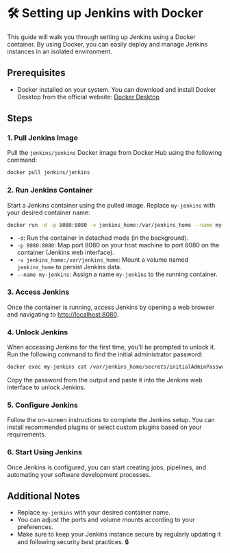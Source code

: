 # 🛠️ Setting up Jenkins with Docker

This guide will walk you through setting up Jenkins using a Docker container. By using Docker, you can easily deploy and manage Jenkins instances in an isolated environment.

## Prerequisites

- Docker installed on your system. You can download and install Docker Desktop from the official website: [Docker Desktop](https://www.docker.com/products/docker-desktop)

## Steps

### 1. Pull Jenkins Image

Pull the `jenkins/jenkins` Docker image from Docker Hub using the following command:

```bash
docker pull jenkins/jenkins
```

### 2. Run Jenkins Container

Start a Jenkins container using the pulled image. Replace `my-jenkins` with your desired container name:

```bash
docker run -d -p 8080:8080 -v jenkins_home:/var/jenkins_home --name my-jenkins-container jenkins/jenkins
```

- `-d`: Run the container in detached mode (in the background).
- `-p 8080:8080`: Map port 8080 on your host machine to port 8080 on the container (Jenkins web interface).
- `-v jenkins_home:/var/jenkins_home`: Mount a volume named `jenkins_home` to persist Jenkins data.
- `--name my-jenkins`: Assign a name `my-jenkins` to the running container.

### 3. Access Jenkins

Once the container is running, access Jenkins by opening a web browser and navigating to [http://localhost:8080](http://localhost:8080).

### 4. Unlock Jenkins

When accessing Jenkins for the first time, you'll be prompted to unlock it. Run the following command to find the initial administrator password:

```bash
docker exec my-jenkins cat /var/jenkins_home/secrets/initialAdminPassword
```

Copy the password from the output and paste it into the Jenkins web interface to unlock Jenkins.

### 5. Configure Jenkins

Follow the on-screen instructions to complete the Jenkins setup. You can install recommended plugins or select custom plugins based on your requirements.

### 6. Start Using Jenkins

Once Jenkins is configured, you can start creating jobs, pipelines, and automating your software development processes.

## Additional Notes

- Replace `my-jenkins` with your desired container name.
- You can adjust the ports and volume mounts according to your preferences.
- Make sure to keep your Jenkins instance secure by regularly updating it and following security best practices. 🔒
